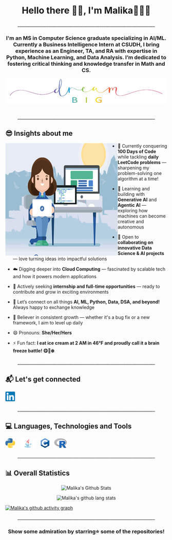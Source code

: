 <h1 align="center">Hello there 👋🏻, I'm Malika👩🏻‍💻</h1>

<p align="center">___________________________________________________________________</p>

<h3 align="center">I'm an MS in Computer Science graduate specializing in AI/ML. Currently a Business Intelligence Intern at CSUDH, I bring experience as an Engineer, TA, and RA with expertise in Python, Machine Learning, and Data Analysis. I’m dedicated to fostering critical thinking and knowledge transfer in Math and CS.</h3>

<div align="center"> <img src="https://github.com/malika23hp/malika23hp/blob/main/assets/DreamBig1.jpg"> </div> <br/>

<p align="center">___________________________________________________________________</p>

<h2 align="left"> 😎 Insights about me</h2>

<img  src="https://github.com/malika23hp/malika23hp/blob/main/assets/WomenTechnologist3.gif" align="left"  height="350" width="350" />

- 🚀 Currently conquering **100 Days of Code** while tackling **daily LeetCode problems** — sharpening my problem-solving one algorithm at a time!

- 🌱 Learning and building with **Generative AI** and **Agentic AI** — exploring how machines can become creative and autonomous

- 🤝 Open to **collaborating on innovative Data Science & AI projects** — love turning ideas into impactful solutions

- ☁️ Digging deeper into **Cloud Computing** — fascinated by scalable tech and how it powers modern applications

- 💼 Actively seeking **internship and full-time opportunities** — ready to contribute and grow in exciting environments

- 💬 Let’s connect on all things **AI, ML, Python, Data, DSA, and beyond!** Always happy to exchange knowledge

- 🎯 Believer in consistent growth — whether it's a bug fix or a new framework, I aim to level up daily

- 😄 Pronouns: **She/Her/Hers**

- ⚡ Fun fact: **I eat ice cream at 2 AM in 46°F and proudly call it a brain freeze battle! 😋🍦❄️**

<p align="center">___________________________________________________________________</p>

<h2 align="left"> 📬 Let's get connected</h2>

<a href="https://www.linkedin.com/in/malika23hp" target="_blank"><img src="https://github.com/malika23hp/malika23hp/blob/main/assets/LinkedIn.png" alt="linkedin" width="30" height="30"></a>&nbsp;&nbsp;&nbsp;
</br>

<p align="center">___________________________________________________________________</p>

<h2 align="left"> 💻 Languages, Technologies and Tools</h2>

<img src="https://github.com/malika23hp/malika23hp/blob/main/assets/python.png" height="30" />&nbsp;&nbsp;&nbsp;
<img src="https://github.com/malika23hp/malika23hp/blob/main/assets/Java.jpg" height="30" />&nbsp;&nbsp;&nbsp;
<img src="https://github.com/malika23hp/malika23hp/blob/main/assets/C.png" height="30" />&nbsp;&nbsp;&nbsp;
<img src="https://github.com/malika23hp/malika23hp/blob/main/assets/R.png" height="30" />&nbsp;&nbsp;&nbsp;

<p align="center">___________________________________________________________________</p>

<h2 align="left"> 📊 Overall Statistics</h2>

<p align="center">
<img alt="Malika's Github Stats" src="https://github-readme-stats.vercel.app/api?username=malika23hp&show_icons=true&hide_border=false" /> </p>

<p align="center">
<img src="https://github-readme-stats.vercel.app/api/top-langs/?username=malika23hp&layout=compact&show_icons=true&count_private=false&include_all_commits=true&hide_border=false&line_height=27" alt="Malika's github lang stats"/> </p>                 

[![Malika's github activity graph](https://github-readme-activity-graph.vercel.app/graph?username=malika23hp&bg_color=ffffff&color=ff047d&line=9e4c98&point=403d3d&area=true&hide_border=true)](https://github.com/malika23hp/github-readme-activity-graph)

<p align="center">___________________________________________________________________</p>

<h3 align="center">Show some admiration by starring⭐ some of the repositories!</h3>



<!--
**malika23hp/malika23hp** is a ✨ _special_ ✨ repository because its `README.md` (this file) appears on your GitHub profile.

Here are some ideas to get you started:


- 🔭 I’m currently working on ...
- 🌱 I’m currently learning ...
- 👯 I’m looking to collaborate on ...
- 🤔 I’m looking for help with ...
- 💬 Ask me about ...
- 📫 How to reach me: ...
- 😄 Pronouns: ...
- ⚡ Fun fact: ...
-->
